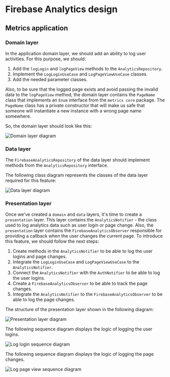 # Firebase Analytics design

## Metrics application

### Domain layer

In the application domain layer, we should add an ability to log user activities. For this purpose, we should: 

1. Add the `logLogin` and `logPageView` methods to the `AnalyticsRepository`.
2. Implement the `LogLoginUseCase` and `LogPageViewUseCase` classes.
3. Add the needed parameter classes.

Also, to be sure that the logged page exists and avoid passing the invalid data to the `logPageView` method, the domain layer contains the `PageName` class that implements an `Enum` interface from the `metrics core` package. The `PageName` class has a private constructor that will make us safe that someone will instantiate a new instance with a wrong page name somewhere.

So, the domain layer should look like this:

![Domain layer diagram](http://www.plantuml.com/plantuml/proxy?cache=no&fmt=svg&src=https://github.com/platform-platform/monorepo/raw/firebase_analytics_design/metrics/web/docs/features/firebase_analytics/diagrams/firebase_analytics_domain_class.puml)

### Data layer

The `FirebaseAnalyticsRepository` of the data layer should implement methods from the `AnalyticsRepository` interface.

The following class diagram represents the classes of the data layer required for this feature: 

![Data layer diagram](http://www.plantuml.com/plantuml/proxy?cache=no&fmt=svg&src=https://github.com/platform-platform/monorepo/raw/firebase_analytics_design/metrics/web/docs/features/firebase_analytics/diagrams/firebase_analytics_data_class.puml)

### Presentation layer

Once we've created a `domain` and `data` layers, it's time to create a `presentation` layer. This layer contains the `AnalyticsNotifier` - the class used to log analytics data such as user login or page change. Also, the `presentation` layer contains the `FirebaseAnalyticsObserver` responsible for providing a callback when the user changes the current page. To introduce this feature, we should follow the next steps: 

1. Create methods in the `AnalyticsNotifier` to be able to log the user logins and page changes.
2. Integrate the `LogLoginUseCase` and `LogPageViewUseCase` to the `AnalyticsNotifier`.
3. Connect the `AnalyticsNotifier` with the `AuthNotifier` to be able to log the user logins.
4. Create a `FirebaseAnalyticsObserver` to be able to track the page changes.
5. Integrate the `AnalyticsNotifier` to the `FirebaseAnalyticsObserver` to be able to log the page changes.

The structure of the presentation layer shown in the following diagram: 

![Presentation layer diagram](http://www.plantuml.com/plantuml/proxy?cache=no&fmt=svg&src=https://github.com/platform-platform/monorepo/raw/firebase_analytics_design/metrics/web/docs/features/firebase_analytics/diagrams/firebase_analytics_presentation.puml)

The following sequence diagram displays the logic of logging the user logins.

![Log login sequence diagram](http://www.plantuml.com/plantuml/proxy?cache=no&fmt=svg&src=https://github.com/platform-platform/monorepo/raw/firebase_analytics_design/metrics/web/docs/features/firebase_analytics/diagrams/firebase_analytics_log_login_sequence.puml)

The following sequence diagram displays the logic of logging the page changes.

![Log page view sequence diagram](http://www.plantuml.com/plantuml/proxy?cache=no&fmt=svg&src=https://github.com/platform-platform/monorepo/raw/firebase_analytics_design/metrics/web/docs/features/firebase_analytics/diagrams/firebase_analytics_log_page_view_sequence.puml)
